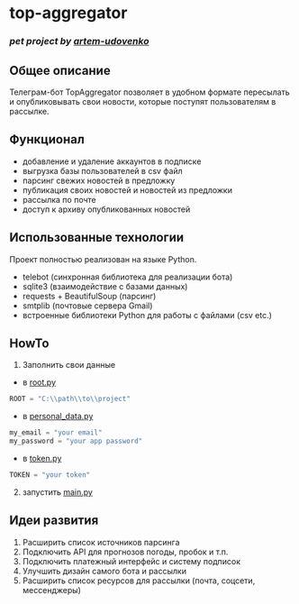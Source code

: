 # top-aggregator
### _pet project by [artem-udovenko](https://github.com/artem-udovenko)_
## Общее описание
Телеграм-бот TopAggregator позволяет в удобном формате пересылать и опубликовывать свои новости, которые поступят пользователям в рассылке.

## Функционал
- добавление и удаление аккаунтов в подписке
- выгрузка базы пользователей в csv файл
- парсинг свежих новостей в предложку
- публикация своих новостей и новостей из предложки
- рассылка по почте
- доступ к архиву опубликованных новостей

## Использованные технологии
Проект полностью реализован на языке Python.
- telebot (синхронная библиотека для реализации бота)
- sqlite3 (взаимодействие с базами данных)
- requests + BeautifulSoup (парсинг)
- smtplib (почтовые сервера Gmail)
- встроенные библиотеки Python для работы с файлами (csv etc.)

## HowTo
1) Заполнить свои данные
- в [root.py](root.py)
```py
ROOT = "C:\\path\\to\\project"
```
- в [personal_data.py](src/smtp/personal_data.py)
```py
my_email = "your email"
my_password = "your app password"
```
- в [token.py](src/bot/token.py)
```py
TOKEN = "your token"
```
2) запустить [main.py](main.py)
## Идеи развития
1) Расширить список источников парсинга
2) Подключить API для прогнозов погоды, пробок и т.п.
3) Подключить платежный интерфейс и систему подписок
4) Улучшить дизайн самого бота и рассылки
5) Расширить список ресурсов для рассылки (почта, соцсети, мессенджеры)

